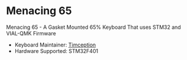 # Menacing 65
Menacing 65 - A Gasket Mounted 65% Keyboard That uses STM32 and VIAL-QMK Firmware

* Keyboard Maintainer: [Timception](https://instagram.com/majin_keyboards)
* Hardware Supported: STM32F401
